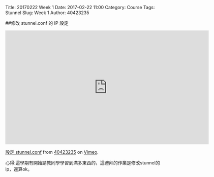 Title: 20170222 Week 1
Date: 2017-02-22 11:00
Category: Course
Tags: Stunnel
Slug: Week 1
Author: 40423235

##修改 stunnel.conf 的 IP 設定
<iframe src="https://player.vimeo.com/video/208011998" width="640" height="360" frameborder="0" webkitallowfullscreen mozallowfullscreen allowfullscreen></iframe>
<p><a href="https://vimeo.com/208011998">設定 stunnel.conf</a> from <a href="https://vimeo.com/user64041155">40423235</a> on <a href="https://vimeo.com">Vimeo</a>.</p>

<p>心得:這學期有開始請教同學學習到滿多東西的，這禮拜的作業是修改stunnel的ip，還算ok。<p>